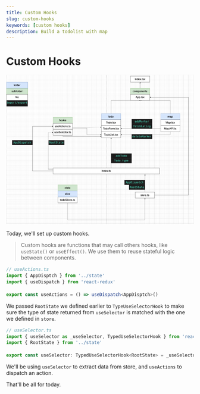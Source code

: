 ```yaml
---
title: Custom Hooks
slug: custom-hooks
keywords: [custom hooks]
description: Build a todolist with map
---
```


# Custom Hooks

![flow chart](./Flowchart.png)

Today, we'll set up custom hooks.

> Custom hooks are functions that may call others hooks, like `useState()` or `useEffect()`. We use them to reuse stateful logic between components.

```ts
// useActions.ts
import { AppDisptch } from '../state'
import { useDispatch } from 'react-redux'

export const useActions = () => useDispatch<AppDisptch>()
```

We passed `RootState` we defined earlier to `TypeUseSelectorHook` to make sure the type of state returned from `useSelector` is matched with the one we defined in `store`.

```ts
// useSelector.ts
import { useSelector as _useSelector, TypedUseSelectorHook } from 'react-redux'
import { RootState } from '../state'

export const useSelector: TypedUseSelectorHook<RootState> = _useSelector
```

We'll be using `useSelector` to extract data from store, and `useActions` to dispatch an action.

That'll be all for today.
